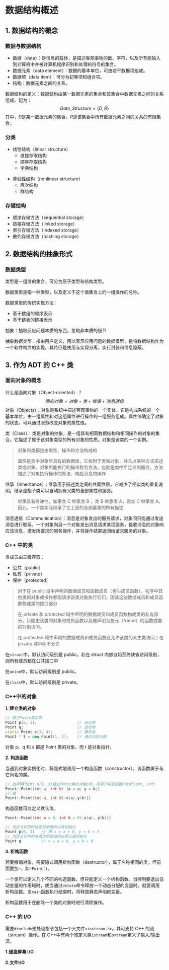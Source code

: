 # 数据结构概述

## 1. 数据结构的概念

### 数据与数据结构

* 数据（data）：是信息的载体，是描述客观事物的数、字符，以及所有能输入到计算机中并被计算机程序识别和处理的符号的集合。
* 数据元素（data element）：数据的基本单位，可由若干数据项组成。
* 数据项（data item）：可分为初等项和组合项。
* 结构：数据元素之间的关系。

数据结构的定义：数据结构由某一数据元素的集合和该集合中数据元素之间的关系组成。记为：
$$
Date\_Structure=\{D, R\}
$$
其中，$D$是某一数据元素的集合，$R$是该集合中所有数据元素之间的关系的有限集合。

### 分类

- 线性结构（linear structure）
  - 直接存取结构
  - 顺序存取结构
  - 字典结构

* 非线性结构（nonlinear structure）
  * 层次结构
  * 群结构

### 存储结构

* 顺序存储方法（sequential storage）
* 链接存储方法（linked storage）
* 索引存储方法（indexed storage）
* 散列存储方法（hashing storage）

## 2. 数据结构的抽象形式

### 数据类型

类型是一组值的集合，可分为原子类型和结构类型。

数据类型是指一种类型，以及定义于这个值集合上的一组操作的总称。

数据类型的传统实现方法：	

* 基于数组的顺序表示
* 基于链表的链接表示

抽象：抽取反应问题本质的东西，忽略非本质的细节

抽象数据类型：指由用户定义，用以表示应用问题的数据模型，是将数据结构作为一个软件构件的实现。其特征是使用与实现分离，实行封装和信息隐蔽。

## 3. 作为 ADT 的 C++ 类

### 面向对象的概念

什么是面向对象（Object-oriented）？
$$
面向对象=对象+类+继承+消息通信
$$
对象（Objects）：对象是系统中描述客观事物的一个实体，它是构成系统的一个基本单位，由一组属性和对这组属性进行操作的一组服务组成。属性值确定了对象的状态，可以通过服务改变对象的属性值。

类（Class）：类是对象的抽象，是一组具有相同数据结构和相同操作的对象的集合。它描述了属于该对象类型的所有对象的性质。对象是该类的一个实例。

> 对象和类都是由属性、操作和方法构成的
>
> 属性是类中对象所具有的数据值，它依附于类和对象，并且以某种方式描述类或对象。对象所能执行的操作称为方法，也就是类中所定义的服务。方法描述了对象执行操作的算法、响应消息的操作

继承（Inheritance）：继承用于描述类之间的共同性质，它减少了相似类的重复说明。继承是指子类可以自动拥有父类的全部属性和服务。

> 继承具有传递性，如果类 C 继承类 B ，类 B 继承类 A，则类 C 继承类 A。因此，一个类实际继承了它上层的全部基类的所有描述

消息通信（Communication）：消息是对象发出的服务请求，对象间只能通过发送消息进行联系，一个对象向另一个对象发出消息请求某项服务，接收消息的对象响应该消息，激发所要求的服务操作，并将操作结果返回给请求服务的对象。

### C++ 中的类

类成员由三级存取：

* 公共（public）
* 私有（private）
* 保护（protected）

> 对于在 public 域中声明的数据成员和函数成员（也叫成员函数），程序中其他类的对象或操作都能请求该类对象执行它们，因此这些数据成员和成员函数构成类的接口部分
>
> 在 private 和 protected 域中声明的数据成员和成员函数构成类的私有部分，只能由该类的对象和成员函数以及被声明为友元（friend）的函数或类的对象访问。
>
> 在 protected 域中声明的数据成员和成员函数还允许该类的派生类访问；在 private 域中则不允许

在`struct`中，默认访问级别是 public。若在 struct 内部自始至终缺省访问级别，则所有成员都在公共接口中

在`union`中，默认访问级别是 public。

在`class`中，默认访问级别是 private。

### C++中的对象

**1. 建立类的对象**

```c++
// 建立Point类实例
Point p(6, 3);					// 自动地
Point q;						// 自动地
static Point s(3, 4);			// 静态地
Point * t = new Point(1, 1);	// 通过动态分配
```

对象 p、q 和 s 都是 Point 类的对象，而 t 是对象指针。

**2. 构造函数**

当遇到对象实例化时，将隐式地调用一个构造函数（constructor），该函数属于与它同名的类。

```c++
// 当声明Point p(6, 3)建立Point类的对象p时，调用了构造函数Point(int, int)
Point::Point(int a, int b) {x = a; y = b;}
// 或
Point::Point(int a, int b):x(a),y(b){} 
```

构造函数可以定义默认值。

```c++
Point::Point(int a = 0, int b = 0):x(a), y(b){}

// 当定义实例时给定初始值则以其初始化
Point p(6, 3)	// 用 x = a = 6, y = b = 3
// 当定义实例时未给定初始值则以默认值初始化
Point q			// x = a = 0, y = b = 0
```

**3. 析构函数**

若要撤销对象，需要隐式调用析构函数（destructor），属于名称相同的类，但前面要加`~`，如`~Point()`。

一个类可以定义几个不同的构造函数，但只能定义一个析构函数。当控制要退出自动变量的作用域时，或当通过`delete`命令释放一个动态分配的变量时，就要调用析构函数。当`main`函数执行结束时，将释放静态声明的变量。

析构函数用于在删除一个类的对象时进行清除操作。

### C++ 的 I/O

需要`#include`预处理指令包括一个头文件`<iostream.h>`。其可支持 C++ 的流（stream）操作。在 C++中有两个预定义类`istream`和`ostream`定义了输入/输出流。

**1.键盘屏幕 I/O**

**2.文件I/O**